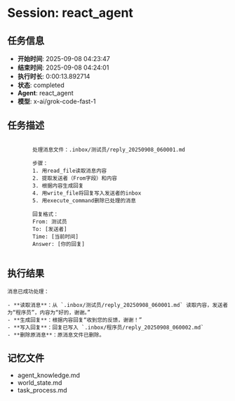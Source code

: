 # Session: react_agent

## 任务信息
- **开始时间**: 2025-09-08 04:23:47
- **结束时间**: 2025-09-08 04:24:01
- **执行时长**: 0:00:13.892714
- **状态**: completed
- **Agent**: react_agent
- **模型**: x-ai/grok-code-fast-1

## 任务描述
```

        处理消息文件：.inbox/测试员/reply_20250908_060001.md
        
        步骤：
        1. 用read_file读取消息内容
        2. 提取发送者（From字段）和内容
        3. 根据内容生成回复
        4. 用write_file将回复写入发送者的inbox
        5. 用execute_command删除已处理的消息
        
        回复格式：
        From: 测试员
        To: [发送者]
        Time: [当前时间]
        Answer: [你的回复]
        
```

## 执行结果
```
消息已成功处理：

- **读取消息**：从 `.inbox/测试员/reply_20250908_060001.md` 读取内容，发送者为“程序员”，内容为“好的，谢谢。”
- **生成回复**：根据内容回复“收到您的反馈，谢谢！”
- **写入回复**：回复已写入 `.inbox/程序员/reply_20250908_060002.md`
- **删除原消息**：原消息文件已删除。
```

## 记忆文件
- agent_knowledge.md
- world_state.md  
- task_process.md
